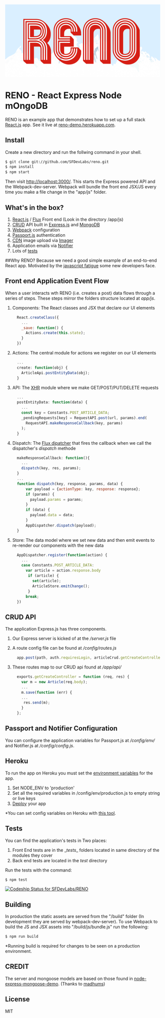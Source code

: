 
![React Express Node mOngoDB](logo.png)
# RENO - React Express Node mOngoDB 

RENO is an example app that demonstrates how to set up a full stack [React.js](https://facebook.github.io/react/) app. See it live at [reno-demo.herokuapp.com](https://reno-demo.herokuapp.com).


## Install
Create a new directory and run the follwing command in your shell.

```sh
$ git clone git://github.com/SFDevLabs/reno.git
$ npm install
$ npm start
```

Then visit [http://localhost:3000/](http://localhost:3000/). This starts the Express powered API and the Webpack-dev-server. Webpack will bundle the front end JSX/JS every time you make a file change in the "app/js" folder.

## What's in the box?

1. [React.js](https://facebook.github.io/react/) / [Flux](https://facebook.github.io/flux/) Front end (Look in the directory /app/js)
2. [CRUD](https://en.wikipedia.org/wiki/Create,_read,_update_and_delete) API  built in [Express.js](http://expressjs.com/) and [MongoDB](https://www.mongodb.org/)
3. [Webpack](https://webpack.github.io/) configuration
3. [Passport.js](http://passportjs.org/) authentication
5. [CDN](https://en.wikipedia.org/wiki/Content_delivery_network) image upload via [Imager](https://github.com/madhums/imager)
6. Application emails via [Notifier](https://github.com/madhums/node-notifier)
7. Lots of [tests](https://en.wikipedia.org/wiki/Software_testing)

##Why RENO?
Because we need a good simple example of an end-to-end React app. Motivated by the [javascript fatigue](https://medium.com/@ericclemmons/javascript-fatigue-48d4011b6fc4#.3fcefof62) some new developers face.


## Front end Application Event Flow
When a user interacts wth RENO (i.e. creates a post) data flows through a series of steps. These steps mirror the folders structure located at *app/js*.

1. Components: The React classes and JSX that declare our UI elements

	```js
	  React.createClass({
	    ...
	    _save: function() {
	      Actions.create(this.state);
	    }
	  })
	```  
2. Actions: The central module for actions we register on our UI elements

	```js
	  ...
	  create: function(obj) {
	    ArticleApi.postEntityData(obj);
	  }
	```

3. API: The [XHR](https://en.wikipedia.org/wiki/XMLHttpRequest) module where we make GET/POST/PUT/DELETE requests

	```js
	  ...
	  postEntityData: function(data) {
		...
		const key = Constants.POST_ARTICLE_DATA;
	    _pendingRequests[key] = RequestAPI.post(url, params).end(
	      RequestAPI.makeResponseCallback(key, params)
	    );
	  }
	```

4. Dispatch: The [Flux dipatcher](https://facebook.github.io/flux/docs/dispatcher.html#content) that fires the callback when we call the dispatcher's *dispatch* methode 
	
	```js
	  makeResponseCallback: function(){
	    ...
	    dispatch(key, res, params);
	  }
	  ...
	  function dispatch(key, response, params, data) {
		  var payload = {actionType: key, response: response};
		  if (params) {
		    payload.params = params;
		  }
		  if (data) {
		    payload.data = data;
		  }
		  AppDispatcher.dispatch(payload);
	  }
	```

5. Store: The data model where we set new data and then emit events to re-render our components with the new data

	```js
	  AppDispatcher.register(function(action) {
	    ...
	    case Constants.POST_ARTICLE_DATA:
	      var article = action.response.body
		   if (article) {
		     set(article);
		     ArticleStore.emitChange();
		   }
		  break;
	  })
	```

## CRUD API

The application Express.js has three components.

1. Our Express server is kicked of at the */server.js* file
2. A route config file can be found at */config/routes.js*

	```js
  	  app.post(path, auth.requiresLogin, articleCrud.getCreateController);

	```
3. These routes map to our CRUD api found at */app/api/*

	```js
	  exports.getCreateController = function (req, res) {
	    var m = new Article(req.body);
	    ...
	    m.save(function (err) {
	    ...
	     res.send(m);
	    }
	  };
	```

## Passport and Notifier Configuration

You can configure the application variables for Passport.js at */config/env/* and Notifier.js at */config/config.js*.


## Heroku

To run the app on Heroku you must set the [environment variables](https://nodejs.org/api/process.html#process_process_env) for the app.


1. Set NODE_ENV to 'production'
2. Set all the required variables in /config/env/production.js to empty string or live keys
3. [Deploy](https://devcenter.heroku.com/articles/getting-started-with-nodejs#introduction) your app

*You can set config variables on Heroku with [this tool](https://devcenter.heroku.com/articles/config-vars#setting-up-config-vars-for-a-deployed-application).


## Tests

You can find the application's tests in Two places:

1. Front End tests are in the \__tests__ folders located in same directory of the modules they cover
2. Back end tests are located in the *test* directory

Run the tests with the command:

```sh
$ npm test
```
[ ![Codeship Status for SFDevLabs/RENO](https://codeship.com/projects/b68dad30-a46c-0133-a156-726ab495672b/status?branch=master)](https://codeship.com/projects/129430)

## Building
In production the static assets are served from the "/build" folder (In development they are served by webpack-dev-server).  To use Webpack to build the JS and JSX assets into "/build/js/bundle.js" run the following:

```sh
$ npm run build
```
*Running build is required for changes to be seen on a production environment.

## CREDIT

The server and mongoose models are based on those found in [node-express-mongoose-demo](https://github.com/madhums/node-express-mongoose-demo). (Thanks to [madhums](https://github.com/madhums))


## License

MIT

